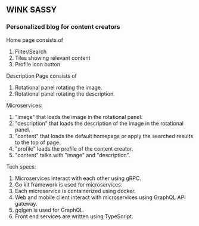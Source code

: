 ## WINK SASSY

### Personalized blog for content creators

Home page consists of

1. Filter/Search
2. Tiles showing relevant content
3. Profile icon button

Description Page consists of

1. Rotational panel rotating the image.
2. Rotational panel rotating the description.

Microservices:

1. "image" that loads the image in the rotational panel.
2. "description" that loads the description of the image in the rotational panel.
3. "content" that loads the default homepage or apply the searched results to the top of page.
4. "profile" loads the profile of the content creator.
5. "content" talks with "image" and "description".

Tech specs:

1. Microservices interact with each other using gRPC.
2. Go kit framework is used for microservices.
3. Each microservice is containerized using docker.
4. Web and mobile client interact with microservices using GraphQL API gateway.
5. gqlgen is used for GraphQL.
6. Front end services are written using TypeScript.
